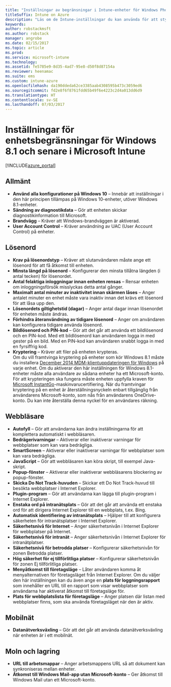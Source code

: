 ```yaml
---
title: "Inställningar av begränsningar i Intune-enheter för Windows Phone 8.1"
titleSuffix: Intune on Azure
description: "Läs om de Intune-inställningar du kan använda för att styra enhetsinställningar och funktioner på Windows 8.1-enheter.”"
keywords: 
author: robstackmsft
ms.author: robstack
manager: angrobe
ms.date: 02/15/2017
ms.topic: article
ms.prod: 
ms.service: microsoft-intune
ms.technology: 
ms.assetid: fe5785e9-8d35-4ad7-95e8-d50f8d87154a
ms.reviewer: heenamac
ms.suite: ems
ms.custom: intune-azure
ms.openlocfilehash: da190ddeda62ce3385aab4308595b473c3059ed6
ms.sourcegitcommit: fd2e8f6f8761fdd65b49f6e4223c2d4a013dd6d9
ms.translationtype: HT
ms.contentlocale: sv-SE
ms.lasthandoff: 07/03/2017
---
```

# <a name="windows-81-and-later-device-restriction-settings-in-microsoft-intune"></a>Inställningar för enhetsbegränsningar för Windows 8.1 och senare i Microsoft Intune

[!INCLUDE[azure_portal](./includes/azure_portal.md)]

## <a name="general"></a>Allmänt
-   **Använd alla konfigurationer på Windows 10** – Innebär att inställningar i den här principen tillämpas på Windows 10-enheter, utöver Windows 8.1-enheter.
-   **Sändning av diagnostikdata** – Gör att enheten skickar diagnostikinformation till Microsoft.
-   **Brandvägg** – Kräver att Windows-brandväggen är aktiverad.
-   **User Account Control** – Kräver användning av UAC (User Account Control) på enheter.
## <a name="password"></a>Lösenord
-   **Krav på lösenordstyp** – Kräver att slutanvändaren måste ange ett lösenord för att få åtkomst till enheten.
-   **Minsta längd på lösenord** – Konfigurerar den minsta tillåtna längden (i antal tecken) för lösenordet.
-   **Antal felaktiga inloggningar innan enheten rensas** – Rensar enheten om inloggningsförsök misslyckas detta antal gånger.
-   **Maximalt antal minuter av inaktivitet innan skärmen låses** – Anger antalet minuter en enhet måste vara inaktiv innan det krävs ett lösenord för att låsa upp den.
-   **Lösenordets giltighetstid (dagar)** – Anger antal dagar innan lösenordet för enheten måste ändras.
-   **Förhindra återanvändning av tidigare lösenord** – Anger om användaren kan konfigurera tidigare använda lösenord.
-   **Bildlösenord och PIN-kod** – Gör att det går att använda ett bildlösenord och en PIN-kod. Med ett bildlösenord kan användaren logga in med gester på en bild. Med en PIN-kod kan användaren snabbt logga in med en fyrsiffrig kod.
-   **Kryptering** – Kräver att filer på enheten krypteras.<br>Om du vill framtvinga kryptering på enheter som kör Windows 8.1 måste du installera [December 2014 MDM-klientuppdateringen för Windows](https://support.microsoft.com/kb/3013816) på varje enhet.
Om du aktiverar den här inställningen för Windows 8.1-enheter måste alla användare av sådana enheter ha ett Microsoft-konto.
För att krypteringen ska fungera måste enheten uppfylla kraven för [Microsoft InstantGo](https://blogs.windows.com/windowsexperience/2014/06/19/instantgo-a-better-way-to-sleep/#IBHULcTfI4PokO8X.97)-maskinvarucertifiering.
När du framtvingar kryptering på en enhet är återställningsnyckeln enbart tillgänglig från användarens Microsoft-konto, som nås från användarens OneDrive-konto. Du kan inte återställa denna nyckel för en användares räkning.     



## <a name="browser"></a>Webbläsare
-   **Autofyll** – Gör att användarna kan ändra inställningarna för att komplettera automatiskt i webbläsaren.
-   **Bedrägerivarningar** – Aktiverar eller inaktiverar varningar för webbplatser som kan vara bedrägliga.
-   **SmartScreen** – Aktiverar eller inaktiverar varningar för webbplatser som kan vara bedrägliga.
-   **JavaScript** – Gör att webbläsaren kan köra skript, till exempel Java-skript.
-   **Popup-fönster** – Aktiverar eller inaktiverar webbläsarens blockering av popup-fönster.
-   **Skicka Do Not Track-huvuden** – Skickar ett Do Not Track-huvud till besökta webbplatser i Internet Explorer.
-   **Plugin-program** – Gör att användarna kan lägga till plugin-program i Internet Explorer.
-   **Enstaka ord på intranätsplats** – Gör att det går att använda ett enstaka ord för att dirigera Internet Explorer till en webbplats, t.ex. Bing.
-   **Automatisk identifiering av intranätsplats** – Hjälper till att konfigurera säkerheten för intranätsplatser i Internet Explorer.
-   **Säkerhetsnivå för Internet** – Anger säkerhetsnivån i Internet Explorer för webbplatser på Internet.
-   **Säkerhetsnivå för intranät** – Anger säkerhetsnivån i Internet Explorer för intranätplatser.
-   **Säkerhetsnivå för betrodda platser** – Konfigurerar säkerhetsnivån för zonen Betrodda platser.
-   **Hög säkerhet för ej tillförlitliga platser** – Konfigurerar säkerhetsnivån för zonen Ej tillförlitliga platser.
-   **Menyåtkomst till företagsläge** – Låter användaren komma åt menyalternativen för företagsläget från Internet Explorer.
Om du väljer den här inställningen kan du även ange en **plats för loggningsrapport** som innehåller en URL till en rapport som visar webbplatser som användarna har aktiverat åtkomst till företagsläge för.
-   **Plats för webbplatslista för företagsläge** – Anger platsen där listan med webbplatser finns, som ska använda företagsläget när den är aktiv.
## <a name="cellular"></a>Mobilnät
-   **Datanätverksväxling** – Gör att det går att använda datanätverksväxling när enheten är i ett mobilnät.
## <a name="cloud-and-storage"></a>Moln och lagring
-   **URL till arbetsmappar** – Anger arbetsmappens URL så att dokument kan synkroniseras mellan enheter.
-   **Åtkomst till Windows Mail-app utan Microsoft-konto** – Ger åtkomst till Windows Mail utan ett Microsoft-konto.    
